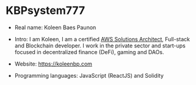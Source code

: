 # KBPsystem777
- Real name: Koleen Baes Paunon
- Intro: I am Koleen, I am a certified [AWS Solutions Architect](https://www.credly.com/badges/4ee1f735-b7e0-40bd-b679-794ea1bcf385/public_url), Full-stack and Blockchain developer. I work in the private sector and start-ups focused in decentralized finance (DeFi), gaming and DAOs.
- Website: https://koleenbp.com

- Programming languages: JavaScript (ReactJS) and Solidity

